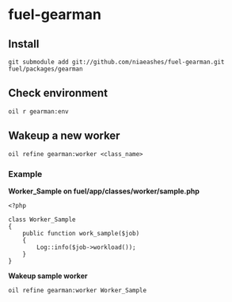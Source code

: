 fuel-gearman
============

Install
------------

	git submodule add git://github.com/niaeashes/fuel-gearman.git fuel/packages/gearman

Check environment
------------

	oil r gearman:env

Wakeup a new worker
------------

	oil refine gearman:worker <class_name>

### Example

**Worker_Sample on fuel/app/classes/worker/sample.php**

	<?php
	
	class Worker_Sample
	{
		public function work_sample($job)
		{
			Log::info($job->workload());
		}
	}

**Wakeup sample worker**

	oil refine gearman:worker Worker_Sample